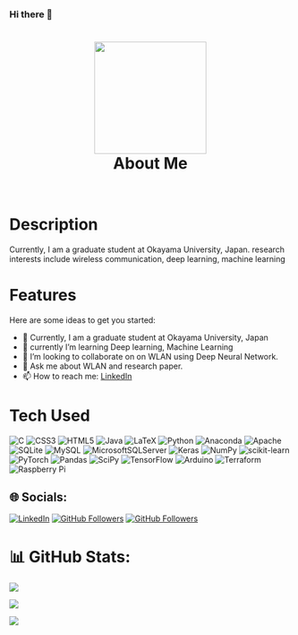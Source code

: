 ### Hi there 👋

<div align="center">
      <h1> <img src="https://media.giphy.com/media/eg4q8ka6zQuQ2qgKwe/giphy.gif" width="200" ><br/>About Me</h1>
    </div>



<p align="center"> <a href="https://scholar.google.com/citations?user=JORIB_EAAAAJ&hl=en" target="_blank"><img alt="" src="https://img.shields.io/badge/Website-EA4C89?style=normal&logo=dribbble&logoColor=white" style="vertical-align:center" /></a> <a href="https://www.linkedin.com/in/sujan-chandra-roy-381131109/}" target="_blank"><img alt="" src="https://img.shields.io/badge/LinkedIn-0077B5?style=normal&logo=linkedin&logoColor=white" style="vertical-align:center" /></a> </p>

# Description
Currently, I am a graduate student at Okayama University, Japan. research interests include wireless communication, deep learning, machine learning

# Features
Here are some ideas to get you started:

- 🔭 Currently, I am a graduate student at Okayama University, Japan
- 🌱 currently I’m  learning Deep learning, Machine Learning
- 👯 I’m looking to collaborate on on WLAN using Deep Neural Network.
- 💬 Ask me about WLAN and research paper.
- 📫 How to reach me: [LinkedIn](https://www.linkedin.com/in/sujan-chandra-roy-381131109/) 


# Tech Used
 ![C](https://img.shields.io/badge/c-%2300599C.svg?style=for-the-badge&logo=c&logoColor=white) ![CSS3](https://img.shields.io/badge/css3-%231572B6.svg?style=for-the-badge&logo=css3&logoColor=white) ![HTML5](https://img.shields.io/badge/html5-%23E34F26.svg?style=for-the-badge&logo=html5&logoColor=white) ![Java](https://img.shields.io/badge/java-%23ED8B00.svg?style=for-the-badge&logo=java&logoColor=white) ![LaTeX](https://img.shields.io/badge/latex-%23008080.svg?style=for-the-badge&logo=latex&logoColor=white) ![Python](https://img.shields.io/badge/python-3670A0?style=for-the-badge&logo=python&logoColor=ffdd54) ![Anaconda](https://img.shields.io/badge/Anaconda-%2344A833.svg?style=for-the-badge&logo=anaconda&logoColor=white) ![Apache](https://img.shields.io/badge/apache-%23D42029.svg?style=for-the-badge&logo=apache&logoColor=white) ![SQLite](https://img.shields.io/badge/sqlite-%2307405e.svg?style=for-the-badge&logo=sqlite&logoColor=white) ![MySQL](https://img.shields.io/badge/mysql-%2300f.svg?style=for-the-badge&logo=mysql&logoColor=white) ![MicrosoftSQLServer](https://img.shields.io/badge/Microsoft%20SQL%20Sever-CC2927?style=for-the-badge&logo=microsoft%20sql%20server&logoColor=white) ![Keras](https://img.shields.io/badge/Keras-%23D00000.svg?style=for-the-badge&logo=Keras&logoColor=white) ![NumPy](https://img.shields.io/badge/numpy-%23013243.svg?style=for-the-badge&logo=numpy&logoColor=white) ![scikit-learn](https://img.shields.io/badge/scikit--learn-%23F7931E.svg?style=for-the-badge&logo=scikit-learn&logoColor=white) ![PyTorch](https://img.shields.io/badge/PyTorch-%23EE4C2C.svg?style=for-the-badge&logo=PyTorch&logoColor=white) ![Pandas](https://img.shields.io/badge/pandas-%23150458.svg?style=for-the-badge&logo=pandas&logoColor=white) ![SciPy](https://img.shields.io/badge/SciPy-%230C55A5.svg?style=for-the-badge&logo=scipy&logoColor=%white) ![TensorFlow](https://img.shields.io/badge/TensorFlow-%23FF6F00.svg?style=for-the-badge&logo=TensorFlow&logoColor=white) ![Arduino](https://img.shields.io/badge/-Arduino-00979D?style=for-the-badge&logo=Arduino&logoColor=white) ![Terraform](https://img.shields.io/badge/terraform-%235835CC.svg?style=for-the-badge&logo=terraform&logoColor=white) ![Raspberry Pi](https://img.shields.io/badge/-RaspberryPi-C51A4A?style=for-the-badge&logo=Raspberry-Pi)
      
## 🌐 Socials:
 [![LinkedIn](https://img.shields.io/badge/LinkedIn-%230077B5.svg?logo=linkedin&logoColor=white)](https://www.linkedin.com/in/sujan-chandra-roy-381131109/) 
 [![GitHub Followers](https://img.shields.io/github/followers/Sujan-Roy?style=social)]([/github/followers/:user?label=Follow](https://github.com/Sujan-Roy?tab=followers))
 [![GitHub Followers](https://img.shields.io/github/watchers/Sujan-Roy/Sujan-Roy?style=social)]([/github/followers/:user?label=Follow](https://github.com/Sujan-Roy/Sujan-Roy))
 
  # 📊 GitHub Stats:

![](https://github-readme-stats.vercel.app/api?username=Sujan-Roy&theme=dark&hide_border=false&include_all_commits=true&count_private=false)<br/>

![](https://github-readme-streak-stats.herokuapp.com/?user=Sujan-Roy&theme=dark&hide_border=false)<br/>

![](https://github-readme-stats.vercel.app/api/top-langs/?username=Sujan-Roy&theme=dark&hide_border=false&include_all_commits=true&count_private=false&layout=compact)
    

<!--
**Sujan-Roy/Sujan-Roy** is a ✨ _special_ ✨ repository because its `README.md` (this file) appears on your GitHub profile.

Here are some ideas to get you started:

- 🔭 I’m currently working on ...
- 🌱 I’m currently learning ...
- 👯 I’m looking to collaborate on ...
- 🤔 I’m looking for help with ...
- 💬 Ask me about ...
- 📫 How to reach me: ...
- 😄 Pronouns: ...
- ⚡ Fun fact: ...
-->
